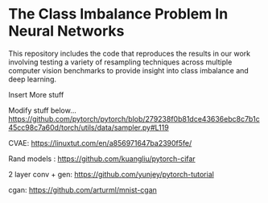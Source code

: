 # The Class Imbalance Problem In Neural Networks
This repository includes the code that reproduces the results in our work involving testing a variety of resampling techniques across multiple computer vision benchmarks to provide insight into class imbalance and deep learning. 


Insert More stuff 



Modify stuff below...
https://github.com/pytorch/pytorch/blob/279238f0b81dce43636ebc8c7b1c45cc98c7a60d/torch/utils/data/sampler.py#L119


CVAE: https://linuxtut.com/en/a856971647ba2390f5fe/


Rand models : https://github.com/kuangliu/pytorch-cifar

2 layer conv + gen: https://github.com/yunjey/pytorch-tutorial

cgan: https://github.com/arturml/mnist-cgan



